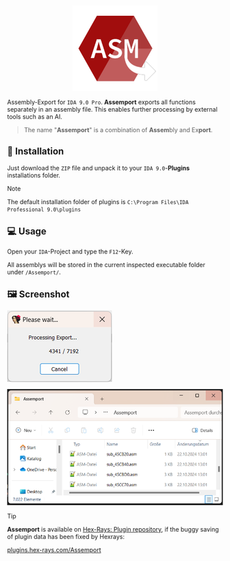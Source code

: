 <p align="center">
  <img width="200" height="200" src="https://github.com/Bizarrus/Assemport/blob/main/assemport/Screenshots/Logo.png?raw=true" />
</p>

Assembly-Export for `IDA 9.0 Pro`. **Assemport** exports all functions separately in an assembly file. This enables further processing by external tools such as an AI.

> The name "**Assemport**" is a combination of **Assem**bly and Ex**port**.

## 💽 Installation
Just download the `ZIP` file and unpack it to your `IDA 9.0`-**Plugins** installations folder.

> [!NOTE]
> The default installation folder of plugins is `C:\Program Files\IDA Professional 9.0\plugins`

## 💻 Usage
Open your `IDA`-Project and type the `F12`-Key.

All assemblys will be stored in the current inspected executable folder under `/Assemport/`.

## 🖼️ Screenshot
![Loading](https://github.com/Bizarrus/Assemport/blob/main/assemport/Screenshots/Box.png?raw=true)

![Output](https://github.com/Bizarrus/Assemport/blob/main/assemport/Screenshots/Output.png?raw=true)

> [!TIP]
> **Assemport** is available on [Hex-Rays: Plugin repository](https://plugins.hex-rays.com), if the buggy saving of plugin data has been fixed by Hexrays:
> 
> [plugins.hex-rays.com/Assemport](https://plugins.hex-rays.com/Assemport)
